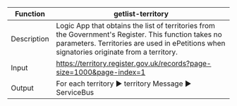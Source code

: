 | **Function** | **getlist-territory**                                                   |
|--------------|-------------------------------------------------------------------------|
| Description  | Logic App that obtains the list of territories from the Government's Register.  This function takes no parameters.  Territories are used in ePetitions when signatories originate from a territory.
| Input        | <https://territory.register.gov.uk/records?page-size=1000&page-index=1> |
| Output       | For each territory ► territory Message ► ServiceBus                     |
